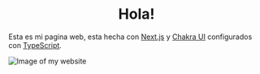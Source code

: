 <h1 align="center">
  Hola!
</h1>

Esta es mi pagina web, esta hecha con [Next.js](https://nextjs.org) y [Chakra UI](https://chakra-ui.com) configurados con [TypeScript](https://typescripting.org).

![Image of my website](https://github.com/crishanbr/crishanbr/blob/main/images/mysite.jpeg)

